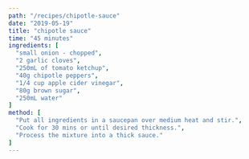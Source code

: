```yaml
---
path: "/recipes/chipotle-sauce"
date: "2019-05-19"
title: "chipotle sauce"
time: "45 minutes"
ingredients: [
  "small onion - chopped",
  "2 garlic cloves",
  "250mL of tomato ketchup",
  "40g chipotle peppers",
  "1/4 cup apple cider vinegar",
  "80g brown sugar",
  "250mL water"
]
method: [
  "Put all ingredients in a saucepan over medium heat and stir.",
  "Cook for 30 mins or until desired thickness.",
  "Process the mixture into a thick sauce."
]
---
```

